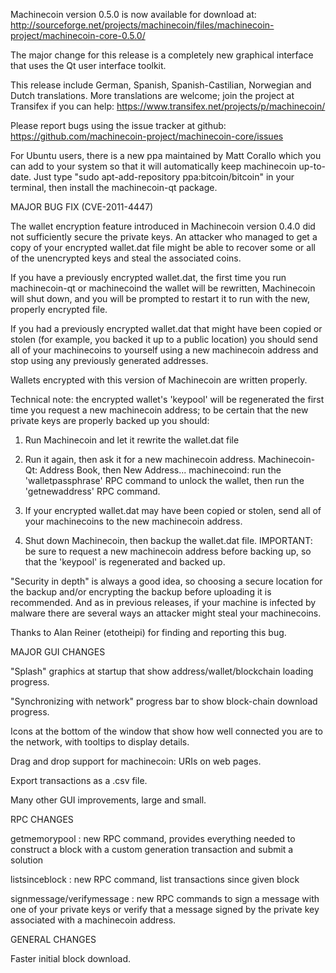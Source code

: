 Machinecoin version 0.5.0 is now available for download at:
http://sourceforge.net/projects/machinecoin/files/machinecoin-project/machinecoin-core-0.5.0/

The major change for this release is a completely new graphical interface that uses the Qt user interface toolkit.

This release include German, Spanish, Spanish-Castilian, Norwegian and Dutch translations. More translations are welcome; join the project at Transifex if you can help:
https://www.transifex.net/projects/p/machinecoin/

Please report bugs using the issue tracker at github:
https://github.com/machinecoin-project/machinecoin-core/issues

For Ubuntu users, there is a new ppa maintained by Matt Corallo which you can add to your system so that it will automatically keep machinecoin up-to-date.  Just type "sudo apt-add-repository ppa:bitcoin/bitcoin" in your terminal, then install the machinecoin-qt package.

MAJOR BUG FIX  (CVE-2011-4447)

The wallet encryption feature introduced in Machinecoin version 0.4.0 did not sufficiently secure the private keys. An attacker who
managed to get a copy of your encrypted wallet.dat file might be able to recover some or all of the unencrypted keys and steal the
associated coins.

If you have a previously encrypted wallet.dat, the first time you run machinecoin-qt or machinecoind the wallet will be rewritten, Machinecoin will
shut down, and you will be prompted to restart it to run with the new, properly encrypted file.

If you had a previously encrypted wallet.dat that might have been copied or stolen (for example, you backed it up to a public
location) you should send all of your machinecoins to yourself using a new machinecoin address and stop using any previously generated addresses.

Wallets encrypted with this version of Machinecoin are written properly.

Technical note: the encrypted wallet's 'keypool' will be regenerated the first time you request a new machinecoin address; to be certain that the
new private keys are properly backed up you should:

1. Run Machinecoin and let it rewrite the wallet.dat file

2. Run it again, then ask it for a new machinecoin address.
Machinecoin-Qt: Address Book, then New Address...
machinecoind: run the 'walletpassphrase' RPC command to unlock the wallet,  then run the 'getnewaddress' RPC command.

3. If your encrypted wallet.dat may have been copied or stolen, send  all of your machinecoins to the new machinecoin address.

4. Shut down Machinecoin, then backup the wallet.dat file.
IMPORTANT: be sure to request a new machinecoin address before backing up, so that the 'keypool' is regenerated and backed up.

"Security in depth" is always a good idea, so choosing a secure location for the backup and/or encrypting the backup before uploading it is recommended. And as in previous releases, if your machine is infected by malware there are several ways an attacker might steal your machinecoins.

Thanks to Alan Reiner (etotheipi) for finding and reporting this bug.

MAJOR GUI CHANGES

"Splash" graphics at startup that show address/wallet/blockchain loading progress.

"Synchronizing with network" progress bar to show block-chain download progress.

Icons at the bottom of the window that show how well connected you are to the network, with tooltips to display details.

Drag and drop support for machinecoin: URIs on web pages.

Export transactions as a .csv file.

Many other GUI improvements, large and small.

RPC CHANGES

getmemorypool : new RPC command, provides everything needed to construct a block with a custom generation transaction and submit a solution

listsinceblock : new RPC command, list transactions since given block

signmessage/verifymessage : new RPC commands to sign a message with one of your private keys or verify that a message signed by the private key associated with a machinecoin address.

GENERAL CHANGES

Faster initial block download.
